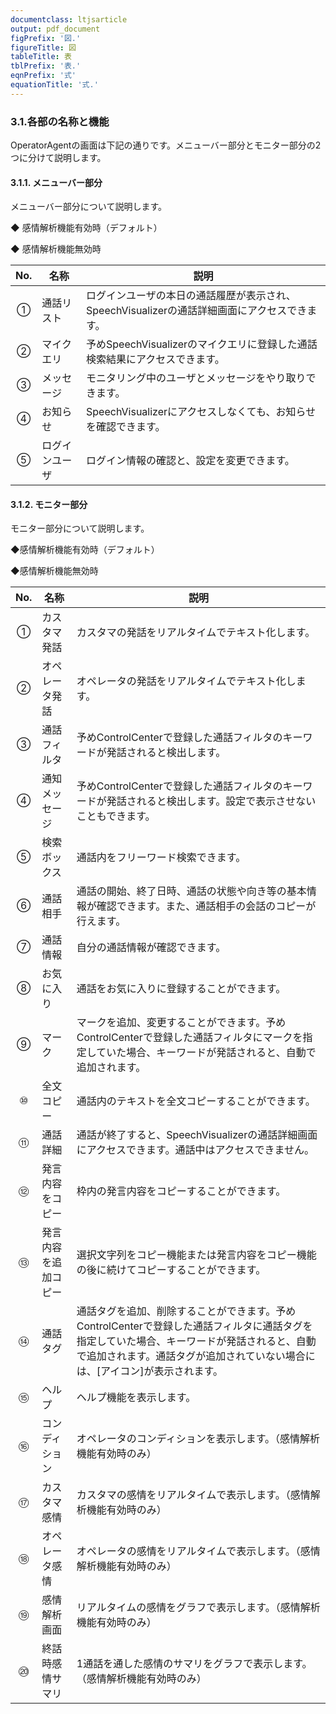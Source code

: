 ```yaml
---
documentclass: ltjsarticle
output: pdf_document
figPrefix: '図.'
figureTitle: 図
tableTitle: 表
tblPrefix: '表.'
eqnPrefix: '式'
equationTitle: '式.'
---
```


### 3.1.各部の名称と機能
OperatorAgentの画面は下記の通りです。メニューバー部分とモニター部分の2つに分けて説明します。

#### 3.1.1. メニューバー部分
メニューバー部分について説明します。

◆ 感情解析機能有効時（デフォルト）


◆ 感情解析機能無効時

| No. | 名称 | 説明
|:-:|---|------|
| ① | 通話リスト | ログインユーザの本日の通話履歴が表示され、SpeechVisualizerの通話詳細画面にアクセスできます。 |
| ② | マイクエリ | 予めSpeechVisualizerのマイクエリに登録した通話検索結果にアクセスできます。  |
| ③ | メッセージ | モニタリング中のユーザとメッセージをやり取りできます。  |
| ④ | お知らせ | SpeechVisualizerにアクセスしなくても、お知らせを確認できます。  |
| ⑤ | ログインユーザ | ログイン情報の確認と、設定を変更できます。  |

#### 3.1.2. モニター部分
モニター部分について説明します。

◆感情解析機能有効時（デフォルト）

◆感情解析機能無効時

| No. |	名称	| 説明 |
|:-:|---|------|
| ①	| カスタマ発話	| カスタマの発話をリアルタイムでテキスト化します。 |
| ②	| オペレータ発話	| オペレータの発話をリアルタイムでテキスト化します。 |
| ③	| 通話フィルタ	| 予めControlCenterで登録した通話フィルタのキーワードが発話されると検出します。 |
| ④	| 通知メッセージ	| 予めControlCenterで登録した通話フィルタのキーワードが発話されると検出します。設定で表示させないこともできます。 |
| ⑤	| 検索ボックス	| 通話内をフリーワード検索できます。 |
| ⑥	| 通話相手	| 通話の開始、終了日時、通話の状態や向き等の基本情報が確認できます。また、通話相手の会話のコピーが行えます。 |
| ⑦	| 通話情報	| 自分の通話情報が確認できます。 |
| ⑧	| お気に入り	| 通話をお気に入りに登録することができます。 |
| ⑨	| マーク	| マークを追加、変更することができます。予めControlCenterで登録した通話フィルタにマークを指定していた場合、キーワードが発話されると、自動で追加されます。 |
| ⑩	| 全文コピー	| 通話内のテキストを全文コピーすることができます。 |
| ⑪	| 通話詳細	| 通話が終了すると、SpeechVisualizerの通話詳細画面にアクセスできます。通話中はアクセスできません。 |
| ⑫	| 発言内容をコピー	| 枠内の発言内容をコピーすることができます。 |
| ⑬	| 発言内容を追加コピー	| 選択文字列をコピー機能または発言内容をコピー機能の後に続けてコピーすることができます。 |
| ⑭	| 通話タグ	| 通話タグを追加、削除することができます。予めControlCenterで登録した通話フィルタに通話タグを指定していた場合、キーワードが発話されると、自動で追加されます。通話タグが追加されていない場合には、[アイコン]が表示されます。 |
| ⑮	| ヘルプ	| ヘルプ機能を表示します。 |
| ⑯	| コンディション	| オペレータのコンディションを表示します。（感情解析機能有効時のみ） |
| ⑰	| カスタマ感情	| カスタマの感情をリアルタイムで表示します。（感情解析機能有効時のみ） |
| ⑱	| オペレータ感情	| オペレータの感情をリアルタイムで表示します。（感情解析機能有効時のみ） |
| ⑲	| 感情解析画面	| リアルタイムの感情をグラフで表示します。（感情解析機能有効時のみ） |
| ⑳	| 終話時感情サマリ	| 1通話を通した感情のサマリをグラフで表示します。（感情解析機能有効時のみ） |
